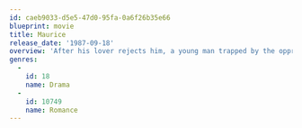 ```yaml
---
id: caeb9033-d5e5-47d0-95fa-0a6f26b35e66
blueprint: movie
title: Maurice
release_date: '1987-09-18'
overview: 'After his lover rejects him, a young man trapped by the oppressiveness of Edwardian society tries to come to terms with and accept his sexuality.'
genres:
  -
    id: 18
    name: Drama
  -
    id: 10749
    name: Romance
---
```

